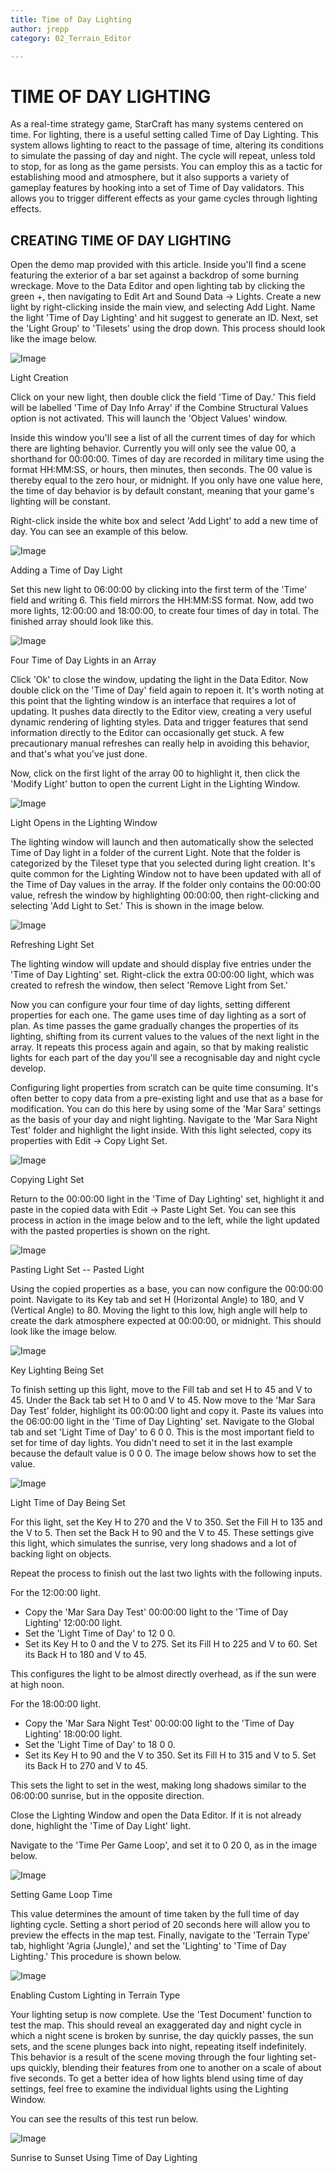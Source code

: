 ```yaml
---
title: Time of Day Lighting
author: jrepp
category: 02_Terrain_Editor

---
```

TIME OF DAY LIGHTING
====================

As a real-time strategy game, StarCraft has many systems centered on
time. For lighting, there is a useful setting called Time of Day
Lighting. This system allows lighting to react to the passage of time,
altering its conditions to simulate the passing of day and night. The
cycle will repeat, unless told to stop, for as long as the game
persists. You can employ this as a tactic for establishing mood and
atmosphere, but it also supports a variety of gameplay features by
hooking into a set of Time of Day validators. This allows you to trigger
different effects as your game cycles through lighting effects.

CREATING TIME OF DAY LIGHTING
-----------------------------

Open the demo map provided with this article. Inside you'll find a scene
featuring the exterior of a bar set against a backdrop of some burning
wreckage. Move to the Data Editor and open lighting tab by clicking the
green +, then navigating to Edit Art and Sound Data -\> Lights. Create a
new light by right-clicking inside the main view, and selecting Add
Light. Name the light 'Time of Day Lighting' and hit suggest to generate
an ID. Next, set the 'Light Group' to 'Tilesets' using the drop down.
This process should look like the image below.

![Image](./resources/029_Time_of_Day_Lighting1.png)

Light Creation

Click on your new light, then double click the field 'Time of Day.' This
field will be labelled 'Time of Day Info Array' if the Combine
Structural Values option is not activated. This will launch the 'Object
Values' window.

Inside this window you'll see a list of all the current times of day for
which there are lighting behavior. Currently you will only see the value
00, a shorthand for 00:00:00. Times of day are recorded in military time
using the format HH:MM:SS, or hours, then minutes, then seconds. The 00
value is thereby equal to the zero hour, or midnight. If you only have
one value here, the time of day behavior is by default constant, meaning
that your game's lighting will be constant.

Right-click inside the white box and select 'Add Light' to add a new
time of day. You can see an example of this below.

![Image](./resources/029_Time_of_Day_Lighting2.png)

Adding a Time of Day Light

Set this new light to 06:00:00 by clicking into the first term of the
'Time' field and writing 6. This field mirrors the HH:MM:SS format. Now,
add two more lights, 12:00:00 and 18:00:00, to create four times of day
in total. The finished array should look like this.

![Image](./resources/029_Time_of_Day_Lighting3.png)

Four Time of Day Lights in an Array

Click 'Ok' to close the window, updating the light in the Data Editor.
Now double click on the 'Time of Day' field again to repoen it. It's
worth noting at this point that the lighting window is an interface that
requires a lot of updating. It pushes data directly to the Editor view,
creating a very useful dynamic rendering of lighting styles. Data and
trigger features that send information directly to the Editor can
occasionally get stuck. A few precautionary manual refreshes can really
help in avoiding this behavior, and that's what you've just done.

Now, click on the first light of the array 00 to highlight it, then
click the 'Modify Light' button to open the current Light in the
Lighting Window.

![Image](./resources/029_Time_of_Day_Lighting4.png)

Light Opens in the Lighting Window

The lighting window will launch and then automatically show the selected
Time of Day light in a folder of the current Light. Note that the folder
is categorized by the Tileset type that you selected during light
creation. It's quite common for the Lighting Window not to have been
updated with all of the Time of Day values in the array. If the folder
only contains the 00:00:00 value, refresh the window by highlighting
00:00:00, then right-clicking and selecting 'Add Light to Set.' This is
shown in the image below.

![Image](./resources/029_Time_of_Day_Lighting5.png)

Refreshing Light Set

The lighting window will update and should display five entries under
the 'Time of Day Lighting' set. Right-click the extra 00:00:00 light,
which was created to refresh the window, then select 'Remove Light from
Set.'

Now you can configure your four time of day lights, setting different
properties for each one. The game uses time of day lighting as a sort of
plan. As time passes the game gradually changes the properties of its
lighting, shifting from its current values to the values of the next
light in the array. It repeats this process again and again, so that by
making realistic lights for each part of the day you'll see a
recognisable day and night cycle develop.

Configuring light properties from scratch can be quite time consuming.
It's often better to copy data from a pre-existing light and use that as
a base for modification. You can do this here by using some of the 'Mar
Sara' settings as the basis of your day and night lighting. Navigate to
the 'Mar Sara Night Test' folder and highlight the light inside. With
this light selected, copy its properties with Edit -\> Copy Light Set.

![Image](./resources/029_Time_of_Day_Lighting6.png)

Copying Light Set

Return to the 00:00:00 light in the 'Time of Day Lighting' set,
highlight it and paste in the copied data with Edit -\> Paste Light Set.
You can see this process in action in the image below and to the left,
while the light updated with the pasted properties is shown on the
right.

![Image](./resources/029_Time_of_Day_Lighting7.png)

Pasting Light Set -- Pasted Light

Using the copied properties as a base, you can now configure the
00:00:00 point. Navigate to its Key tab and set H (Horizontal Angle) to
180, and V (Vertical Angle) to 80. Moving the light to this low, high
angle will help to create the dark atmosphere expected at 00:00:00, or
midnight. This should look like the image below.

![Image](./resources/029_Time_of_Day_Lighting8.png)

Key Lighting Being Set

To finish setting up this light, move to the Fill tab and set H to 45
and V to 45. Under the Back tab set H to 0 and V to 45. Now move to the
'Mar Sara Day Test' folder, highlight its 00:00:00 light and copy it.
Paste its values into the 06:00:00 light in the 'Time of Day Lighting'
set. Navigate to the Global tab and set 'Light Time of Day' to 6 0 0.
This is the most important field to set for time of day lights. You
didn't need to set it in the last example because the default value is 0
0 0. The image below shows how to set the value.

![Image](./resources/029_Time_of_Day_Lighting9.png)

Light Time of Day Being Set

For this light, set the Key H to 270 and the V to 350. Set the Fill H to
135 and the V to 5. Then set the Back H to 90 and the V to 45. These
settings give this light, which simulates the sunrise, very long shadows
and a lot of backing light on objects.

Repeat the process to finish out the last two lights with the following
inputs.

For the 12:00:00 light.

-   Copy the 'Mar Sara Day Test' 00:00:00 light to the 'Time of Day
    Lighting' 12:00:00 light.
-   Set the 'Light Time of Day' to 12 0 0.
-   Set its Key H to 0 and the V to 275. Set its Fill H to 225 and V to
    60. Set its Back H to 180 and V to 45.

This configures the light to be almost directly overhead, as if the sun
were at high noon.

For the 18:00:00 light.

-   Copy the 'Mar Sara Night Test' 00:00:00 light to the 'Time of Day
    Lighting' 18:00:00 light.
-   Set the 'Light Time of Day' to 18 0 0.
-   Set its Key H to 90 and the V to 350. Set its Fill H to 315 and V to
    5.  Set its Back H to 270 and V to 45.

This sets the light to set in the west, making long shadows similar to
the 06:00:00 sunrise, but in the opposite direction.

Close the Lighting Window and open the Data Editor. If it is not already
done, highlight the 'Time of Day Light' light.

Navigate to the 'Time Per Game Loop', and set it to 0 20 0, as in the
image below.

![Image](./resources/029_Time_of_Day_Lighting10.png)

Setting Game Loop Time

This value determines the amount of time taken by the full time of day
lighting cycle. Setting a short period of 20 seconds here will allow you
to preview the effects in the map test. Finally, navigate to the
'Terrain Type' tab, highlight 'Agria (Jungle),' and set the 'Lighting'
to 'Time of Day Lighting.' This procedure is shown below.

![Image](./resources/029_Time_of_Day_Lighting11.png)

Enabling Custom Lighting in Terrain Type

Your lighting setup is now complete. Use the 'Test Document' function to
test the map. This should reveal an exaggerated day and night cycle in
which a night scene is broken by sunrise, the day quickly passes, the
sun sets, and the scene plunges back into night, repeating itself
indefinitely. This behavior is a result of the scene moving through the
four lighting set-ups quickly, blending their features from one to
another on a scale of about five seconds. To get a better idea of how
lights blend using time of day settings, feel free to examine the
individual lights using the Lighting Window.

You can see the results of this test run below.

![Image](./resources/029_Time_of_Day_Lighting12.png)

Sunrise to Sunset Using Time of Day Lighting
